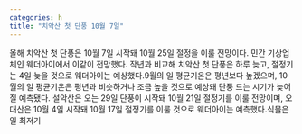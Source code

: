 ```yaml
---
categories: h
title: "치악산 첫 단풍 10월 7일"
---
```

올해 치악산 첫 단풍은 10월 7일 시작돼 10월 25일 절정을 이룰 전망이다. 민간 기상업체인 웨더아이에서 이같이 전망했다. 작년과 비교해 치악산 첫 단풍은 하루 늦고, 절정기는 4일 늦을 것으로 웨더아이는 예상했다.9월의 일 평균기온은 평년보다 높겠으며, 10월의 일 평균기온은 평년과 비슷하거나 조금 높을 것으로 예상돼 단풍 드는 시기가 늦어질 예측됐다. 설악산은 오는 29일 단풍이 시작돼 10월 21일 절정기를 이룰 전망이며, 오대산은 10월 4일 시작돼 10월 17일 절정기를 이룰 것으로 웨더아이는 예측했다.식물은 일 최저기
